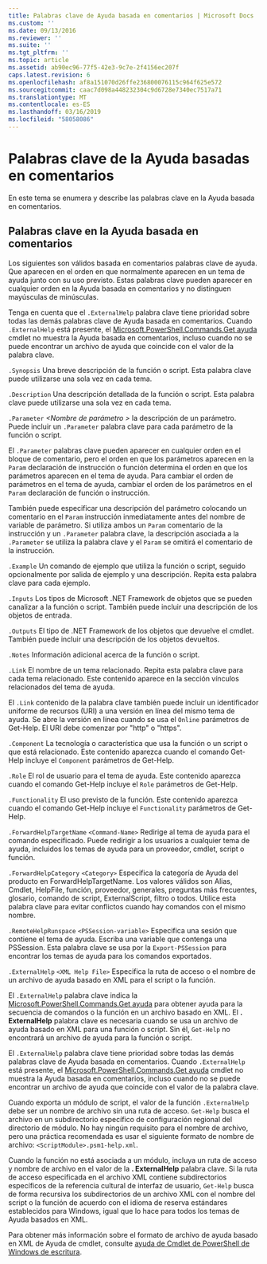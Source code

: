 ```yaml
---
title: Palabras clave de Ayuda basada en comentarios | Microsoft Docs
ms.custom: ''
ms.date: 09/13/2016
ms.reviewer: ''
ms.suite: ''
ms.tgt_pltfrm: ''
ms.topic: article
ms.assetid: ab90ec96-77f5-42e3-9c7e-2f4156ec207f
caps.latest.revision: 6
ms.openlocfilehash: af8a151070d26ffe236800076115c964f625e572
ms.sourcegitcommit: caac7d098a448232304c9d6728e7340ec7517a71
ms.translationtype: MT
ms.contentlocale: es-ES
ms.lasthandoff: 03/16/2019
ms.locfileid: "58058086"
---
```

# <a name="comment-based-help-keywords"></a>Palabras clave de la Ayuda basadas en comentarios

En este tema se enumera y describe las palabras clave en la Ayuda basada en comentarios.

## <a name="keywords-in-comment-based-help"></a>Palabras clave en la Ayuda basada en comentarios

Los siguientes son válidos basada en comentarios palabras clave de ayuda. Que aparecen en el orden en que normalmente aparecen en un tema de ayuda junto con su uso previsto. Estas palabras clave pueden aparecer en cualquier orden en la Ayuda basada en comentarios y no distinguen mayúsculas de minúsculas.

Tenga en cuenta que el `.ExternalHelp` palabra clave tiene prioridad sobre todas las demás palabras clave de Ayuda basada en comentarios. Cuando `.ExternalHelp` está presente, el [Microsoft.PowerShell.Commands.Get ayuda](/dotnet/api/Microsoft.PowerShell.Commands.Get-Help) cmdlet no muestra la Ayuda basada en comentarios, incluso cuando no se puede encontrar un archivo de ayuda que coincide con el valor de la palabra clave.

`.Synopsis` Una breve descripción de la función o script. Esta palabra clave puede utilizarse una sola vez en cada tema.

`.Description` Una descripción detallada de la función o script. Esta palabra clave puede utilizarse una sola vez en cada tema.

`.Parameter` *\<Nombre de parámetro >* la descripción de un parámetro. Puede incluir un `.Parameter` palabra clave para cada parámetro de la función o script.

El `.Parameter` palabras clave pueden aparecer en cualquier orden en el bloque de comentario, pero el orden en que los parámetros aparecen en la `Param` declaración de instrucción o función determina el orden en que los parámetros aparecen en el tema de ayuda. Para cambiar el orden de parámetros en el tema de ayuda, cambiar el orden de los parámetros en el `Param` declaración de función o instrucción.

También puede especificar una descripción del parámetro colocando un comentario en el `Param` instrucción inmediatamente antes del nombre de variable de parámetro. Si utiliza ambos un `Param` comentario de la instrucción y un `.Parameter` palabra clave, la descripción asociada a la `.Parameter` se utiliza la palabra clave y el `Param` se omitirá el comentario de la instrucción.

`.Example` Un comando de ejemplo que utiliza la función o script, seguido opcionalmente por salida de ejemplo y una descripción. Repita esta palabra clave para cada ejemplo.

`.Inputs` Los tipos de Microsoft .NET Framework de objetos que se pueden canalizar a la función o script. También puede incluir una descripción de los objetos de entrada.

`.Outputs` El tipo de .NET Framework de los objetos que devuelve el cmdlet. También puede incluir una descripción de los objetos devueltos.

`.Notes` Información adicional acerca de la función o script.

`.Link` El nombre de un tema relacionado. Repita esta palabra clave para cada tema relacionado. Este contenido aparece en la sección vínculos relacionados del tema de ayuda.

El `.Link` contenido de la palabra clave también puede incluir un identificador uniforme de recursos (URI) a una versión en línea del mismo tema de ayuda. Se abre la versión en línea cuando se usa el `Online` parámetros de Get-Help. El URI debe comenzar por "http" o "https".

`.Component` La tecnología o característica que usa la función o un script o que está relacionado. Este contenido aparezca cuando el comando Get-Help incluye el `Component` parámetros de Get-Help.

`.Role` El rol de usuario para el tema de ayuda. Este contenido aparezca cuando el comando Get-Help incluye el `Role` parámetros de Get-Help.

`.Functionality` El uso previsto de la función. Este contenido aparezca cuando el comando Get-Help incluye el `Functionality` parámetros de Get-Help.

`.ForwardHelpTargetName` `<Command-Name>` Redirige al tema de ayuda para el comando especificado. Puede redirigir a los usuarios a cualquier tema de ayuda, incluidos los temas de ayuda para un proveedor, cmdlet, script o función.

`.ForwardHelpCategory` `<Category>` Especifica la categoría de Ayuda del producto en ForwardHelpTargetName. Los valores válidos son Alias, Cmdlet, HelpFile, función, proveedor, generales, preguntas más frecuentes, glosario, comando de script, ExternalScript, filtro o todos. Utilice esta palabra clave para evitar conflictos cuando hay comandos con el mismo nombre.

`.RemoteHelpRunspace` `<PSSession-variable>` Especifica una sesión que contiene el tema de ayuda. Escriba una variable que contenga una PSSession. Esta palabra clave se usa por la `Export-PSSession` para encontrar los temas de ayuda para los comandos exportados.

`.ExternalHelp` `<XML Help File>` Especifica la ruta de acceso o el nombre de un archivo de ayuda basado en XML para el script o la función.

El `.ExternalHelp` palabra clave indica la [Microsoft.PowerShell.Commands.Get ayuda](/dotnet/api/Microsoft.PowerShell.Commands.Get-Help) para obtener ayuda para la secuencia de comandos o la función en un archivo basado en XML. El **. ExternalHelp** palabra clave es necesaria cuando se usa un archivo de ayuda basado en XML para una función o script. Sin él, `Get-Help` no encontrará un archivo de ayuda para la función o script.

El `.ExternalHelp` palabra clave tiene prioridad sobre todas las demás palabras clave de Ayuda basada en comentarios. Cuando `.ExternalHelp` está presente, el [Microsoft.PowerShell.Commands.Get ayuda](/dotnet/api/Microsoft.PowerShell.Commands.Get-Help) cmdlet no muestra la Ayuda basada en comentarios, incluso cuando no se puede encontrar un archivo de ayuda que coincide con el valor de la palabra clave.

Cuando exporta un módulo de script, el valor de la función `.ExternalHelp` debe ser un nombre de archivo sin una ruta de acceso. `Get-Help` busca el archivo en un subdirectorio específico de configuración regional del directorio de módulo. No hay ningún requisito para el nombre de archivo, pero una práctica recomendada es usar el siguiente formato de nombre de archivo: `<ScriptModule>.psm1-help.xml`.

Cuando la función no está asociada a un módulo, incluya un ruta de acceso y nombre de archivo en el valor de la **. ExternalHelp** palabra clave. Si la ruta de acceso especificada en el archivo XML contiene subdirectorios específicos de la referencia cultural de interfaz de usuario, `Get-Help` busca de forma recursiva los subdirectorios de un archivo XML con el nombre del script o la función de acuerdo con el idioma de reserva estándares establecidos para Windows, igual que lo hace para todos los temas de Ayuda basados en XML.

Para obtener más información sobre el formato de archivo de ayuda basado en XML de Ayuda de cmdlet, consulte [ayuda de Cmdlet de PowerShell de Windows de escritura](./writing-help-for-windows-powershell-cmdlets.md).